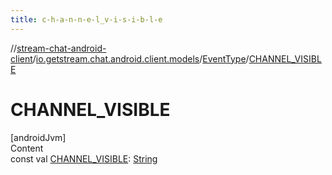 ```yaml
---
title: c-h-a-n-n-e-l_v-i-s-i-b-l-e
---
```

//[stream-chat-android-client](../../../index.md)/[io.getstream.chat.android.client.models](../index.md)/[EventType](index.md)/[CHANNEL_VISIBLE](CHANNEL_VISIBLE.md)



# CHANNEL_VISIBLE  
[androidJvm]  
Content  
const val [CHANNEL_VISIBLE](CHANNEL_VISIBLE.md): [String](https://kotlinlang.org/api/latest/jvm/stdlib/kotlin/-string/index.html)  



